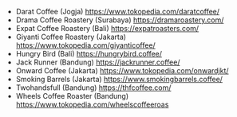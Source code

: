 - Darat Coffee (Jogja) <https://www.tokopedia.com/daratcoffee/>
- Drama Coffee Roastery (Surabaya) <https://dramaroastery.com/>
- Expat Coffee Roastery (Bali) <https://expatroasters.com/>
- Giyanti Coffee Roastery (Jakarta) <https://www.tokopedia.com/giyanticoffee/>
- Hungry Bird (Bali) <https://hungrybird.coffee/>
- Jack Runner (Bandung) <https://jackrunner.coffee/>
- Onward Coffee (Jakarta) <https://www.tokopedia.com/onwardjkt/>
- Smoking Barrels (Jakarta) <https://www.smokingbarrels.coffee/>
- Twohandsfull (Bandung) <https://thfcoffee.com/>
- Wheels Coffee Roaster (Bandung) <https://www.tokopedia.com/wheelscoffeeroas>

